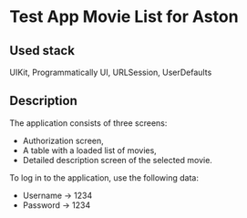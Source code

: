 #  Test App Movie List for Aston

## Used stack

UIKit, Programmatically UI, URLSession, UserDefaults

## Description

The application consists of three screens:

- Authorization screen,
- A table with a loaded list of movies,
- Detailed description screen of the selected movie.

To log in to the application, use the following data: 

 - Username -> 1234
 - Password -> 1234
 
